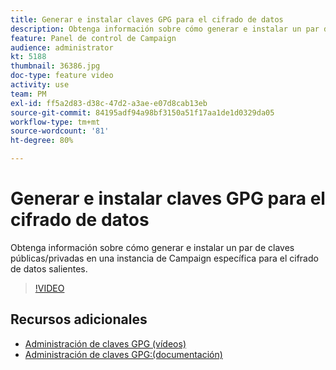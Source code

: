```yaml
---
title: Generar e instalar claves GPG para el cifrado de datos
description: Obtenga información sobre cómo generar e instalar un par de claves pública y privada en una instancia de Campaign específica para el cifrado de datos salientes.
feature: Panel de control de Campaign
audience: administrator
kt: 5188
thumbnail: 36386.jpg
doc-type: feature video
activity: use
team: PM
exl-id: ff5a2d83-d38c-47d2-a3ae-e07d8cab13eb
source-git-commit: 84195adf94a98bf3150a51f17aa1de1d0329da05
workflow-type: tm+mt
source-wordcount: '81'
ht-degree: 80%

---
```


# Generar e instalar claves GPG para el cifrado de datos

Obtenga información sobre cómo generar e instalar un par de claves públicas/privadas en una instancia de Campaign específica para el cifrado de datos salientes.

>[!VIDEO](https://video.tv.adobe.com/v/36386?quality=12)

## Recursos adicionales

* [Administración de claves GPG (vídeos)](./gpg-key-management-overview.md)
* [Administración de claves GPG:(documentación)](https://experienceleague.adobe.com/docs/control-panel/using/instances-settings/gpg-keys-management.html?lang=es)
